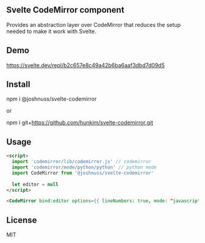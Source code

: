 Svelte CodeMirror component
---------------------------

Provides an abstraction layer over CodeMirror that reduces the setup needed to make it work with Svelte.

## Demo

https://svelte.dev/repl/b2c657e8c49a42b6ba6aaf3dbd7d09d5

## Install 
npm i @joshnuss/svelte-codemirror

or 

npm i git+https://github.com/hunkim/svelte-codemirror.git


## Usage

```html
<script>
  import 'codemirror/lib/codemirror.js' // codemirror
  import 'codemirror/mode/python/python' // python mode
  import CodeMirror from '@joshnuss/svelte-codemirror'
  
  let editor = null
</script>

<CodeMirror bind:editor options={{ lineNumbers: true, mode: "javascript"}} value='def f(a):'/>
```

## License

MIT
